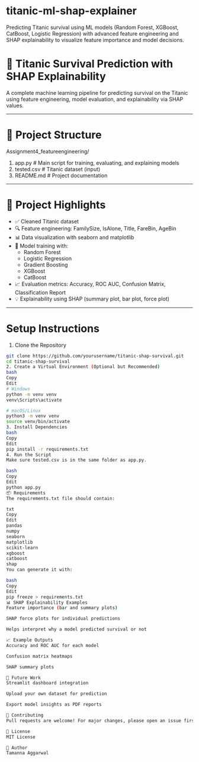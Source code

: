 # titanic-ml-shap-explainer
Predicting Titanic survival using ML models (Random Forest, XGBoost, CatBoost, Logistic Regression) with advanced feature engineering and SHAP explainability to visualize feature importance and model decisions.
# 🚢 Titanic Survival Prediction with SHAP Explainability

A complete machine learning pipeline for predicting survival on the Titanic using feature engineering, model evaluation, and explainability via SHAP values.

---

# 📁 Project Structure

Assignment4_featureengineering/

1. app.py # Main script for training, evaluating, and explaining models
2. tested.csv # Titanic dataset (input)
3. README.md # Project documentation

---

# 📌 Project Highlights

- ✅ Cleaned Titanic dataset
- 🔍 Feature engineering: FamilySize, IsAlone, Title, FareBin, AgeBin
- 📊 Data visualization with seaborn and matplotlib
- 🤖 Model training with:
  - Random Forest  
  - Logistic Regression  
  - Gradient Boosting  
  - XGBoost  
  - CatBoost
- 📈 Evaluation metrics: Accuracy, ROC AUC, Confusion Matrix, Classification Report
- 💡 Explainability using SHAP (summary plot, bar plot, force plot)

---

# Setup Instructions

 1. Clone the Repository

```bash
git clone https://github.com/yourusername/titanic-shap-survival.git
cd titanic-shap-survival
2. Create a Virtual Environment (Optional but Recommended)
bash
Copy
Edit
# Windows
python -m venv venv
venv\Scripts\activate

# macOS/Linux
python3 -m venv venv
source venv/bin/activate
3. Install Dependencies
bash
Copy
Edit
pip install -r requirements.txt
4. Run the Script
Make sure tested.csv is in the same folder as app.py.

bash
Copy
Edit
python app.py
📦 Requirements
The requirements.txt file should contain:

txt
Copy
Edit
pandas
numpy
seaborn
matplotlib
scikit-learn
xgboost
catboost
shap
You can generate it with:

bash
Copy
Edit
pip freeze > requirements.txt
📊 SHAP Explainability Examples
Feature importance (bar and summary plots)

SHAP force plots for individual predictions

Helps interpret why a model predicted survival or not

📈 Example Outputs
Accuracy and ROC AUC for each model

Confusion matrix heatmaps

SHAP summary plots

📌 Future Work
Streamlit dashboard integration

Upload your own dataset for prediction

Export model insights as PDF reports

🤝 Contributing
Pull requests are welcome! For major changes, please open an issue first to discuss what you would like to change.

📄 License
MIT License

🧠 Author
Tamanna Aggarwal
